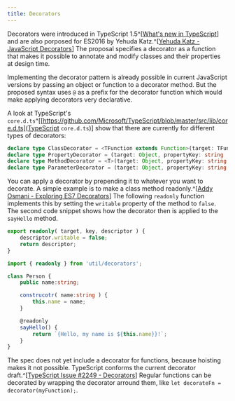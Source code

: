 ```yaml
---
title: Decorators
---
```


Decorators were introduced in TypeScript 1.5^[[What's new in TypeScript](https://github.com/Microsoft/TypeScript/wiki/What's-new-in-TypeScript#decorators)] and are also porposed for ES2016 by Yehuda Katz.^[[Yehuda Katz - JavaScript Decorators](https://github.com/wycats/javascript-decorators)] The proposal specifies a decorator as a function that makes it possible to annotate and modify classes and their properties at design time.

Implementing the decorator pattern is already possible in current JavaScript versions by passing an object or function to a decorator method. But the proposed syntax uses `@` as a prefix for the decorator function which would make applying decorators very declarative.

A look at TypeScript's `core.d.ts`^[[https://github.com/Microsoft/TypeScript/blob/master/src/lib/core.d.ts](TypeScript `core.d.ts`)] show that there are currently for different types of decorators:

```typescript
declare type ClassDecorator = <TFunction extends Function>(target: TFunction) => TFunction | void;
declare type PropertyDecorator = (target: Object, propertyKey: string | symbol) => void;
declare type MethodDecorator = <T>(target: Object, propertyKey: string | symbol, descriptor: TypedPropertyDescriptor<T>) => TypedPropertyDescriptor<T> | void;
declare type ParameterDecorator = (target: Object, propertyKey: string | symbol, parameterIndex: number) => void;
```

You can apply a decorator by prepending it to whatever you want to decorate. A simple example is to make a class method readonly.^[[Addy Osmani - Exploring ES7 Decorators](https://medium.com/google-developers/exploring-es7-decorators-76ecb65fb841)] The following `readonly` function implements this by setting the `writable` property of the method to `false`. The second code snippet shows how the decorator then is applied to the `sayHello` method.

```typescript
export readonly( target, key, descriptor ) {
    descriptor.writable = false;
    return descriptor;
}
```

```typescript
import { readonly } from 'util/decorators';

class Person {
    public name:string;

    construcotr( name:string ) {
        this.name = name;
    }

    @readonly
    sayHello() {
        return `{Hello, my name is ${this.name}}!`;
    }
}
```

The spec does not yet include a decorator for functions, because hoisting makes it not possible. TypeScript conforms the current decorator draft.^[[TypeScript Issue #2249 - Decorators](https://github.com/Microsoft/TypeScript/issues/2249)] Regular functions can be decorated by wrapping the decorator arround them, like `let decorateFn = decorator(myFunction);`.